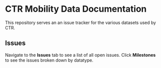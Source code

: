# CTR Mobility Data Documentation

This repository serves an an issue tracker for the various datasets used by CTR.

## Issues

Navigate to the **Issues** tab to see a list of all open issues. Click **Milestones** to see the issues broken down by datatype. 

